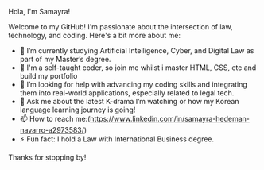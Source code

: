 Hola, I'm Samayra!

Welcome to my GitHub! I'm passionate about the intersection of law, technology, and coding. Here's a bit more about me:

* 🌱 I’m currently studying Artificial Intelligence, Cyber, and Digital Law as part of my Master’s degree.
* 👯 I'm a self-taught coder, so join me whilst i master HTML, CSS, etc and build my portfolio
* 🤔 I’m looking for help with advancing my coding skills and integrating them into real-world applications, especially related to legal tech.
* 💬 Ask me about the latest K-drama I’m watching or how my Korean language learning journey is going!
* 📫 How to reach me:(https://www.linkedin.com/in/samayra-hedeman-navarro-a2973583/)
* ⚡ Fun fact: I hold a Law with International Business degree.
  
Thanks for stopping by!

